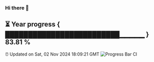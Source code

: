 ### Hi there 👋
⏳ Year progress { █████████████████████████▁▁▁▁▁ } 83.81 %
---
⏰ Updated on Sat, 02 Nov 2024 18:09:21 GMT
![Progress Bar CI](https://github.com/Moyi321/Moyi321/workflows/Progress%20Bar%20CI/badge.svg)
